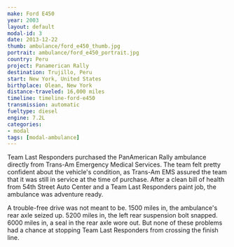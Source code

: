 ```yaml
---
make: Ford E450
year: 2003
layout: default
modal-id: 3
date: 2013-12-22
thumb: ambulance/ford_e450_thumb.jpg
portrait: ambulance/ford_e450_portrait.jpg
country: Peru
project: Panamerican Rally
destination: Trujillo, Peru
start: New York, United States
birthplace: Olean, New York
distance-traveled: 16,000 miles
timeline: timeline-ford-e450
transmission: automatic
fueltype: diesel
engine: 7.2L
categories:
- modal
tags: [modal-ambulance]
---
```

Team Last Responders purchased the PanAmerican Rally ambulance directly from Trans-Am Emergency Medical Services. The team felt pretty confident about the vehicle's condition, as Trans-Am EMS assured the team that it was still in service at the time of purchase. After a clean bill of health from 54th Street Auto Center and a Team Last Responders paint job, the ambulance was adventure ready. 

A trouble-free drive was not meant to be. 1500 miles in, the ambulance's rear axle seized up. 5200 miles in, the left rear suspension bolt snapped. 6000 miles in, a seal in the rear axle wore out. But none of these problems had a chance at stopping Team Last Responders from crossing the finish line.
